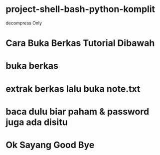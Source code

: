 # project-shell-bash-python-komplit
decompress Only 

# Cara Buka Berkas Tutorial Dibawah
# buka berkas
# extrak berkas lalu buka note.txt
# baca dulu biar paham & password juga ada disitu
# Ok Sayang Good Bye
